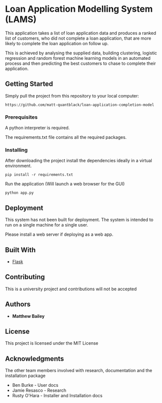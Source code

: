# Loan Application Modelling System (LAMS)

This application takes a list of loan application data and produces a ranked list of customers, 
who did not complete a loan application, that are more likely to complete the loan application on follow up.


This is achieved by analysing the supplied data, building clustering, logistic regression and random forest machine 
learning models in an automated process and then predicting the best customers to chase to complete their application. 

## Getting Started

Simply pull the project from this repository to your local computer:
```
https://github.com/matt-quantblack/loan-application-completion-model
```

### Prerequisites

A python interpreter is required.

The requirements.txt file contains all the required packages.


### Installing

After downloading the project install the dependencies ideally in a virtual environment.

```
pip install -r requirements.txt
```
Run the application (Will launch a web browser for the GUI)
```
python app.py
```

## Deployment

This system has not been built for deployment. The system is intended to run on a single machine
for a single user.

Please install a web server if deploying as a web app.

## Built With

* [Flask](https://flask.palletsprojects.com/en/1.1.x/) 

## Contributing

This is a university project and contributions will not be accepted

## Authors

* **Matthew Bailey** 

## License

This project is licensed under the MIT License 

## Acknowledgments

The other team members involved with research, documentation and the installation package

* Ben Burke - User docs
* Jamie Resasco - Research
* Rusty O'Hara - Installer and Installation docs